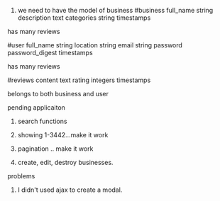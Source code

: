 1. we need to have the model of business
#business 
full_name string
description text
categories string
timestamps

has many reviews

#user
full_name string
location string
email string
password password_digest
timestamps

has many reviews

#reviews
content text
rating integers
timestamps

belongs to both business and user


pending applicaiton 

1. search functions
4. showing 1-3442...make it work
5. pagination .. make it work


6. create, edit, destroy businesses. 


problems
1. I didn't used ajax to create a modal.